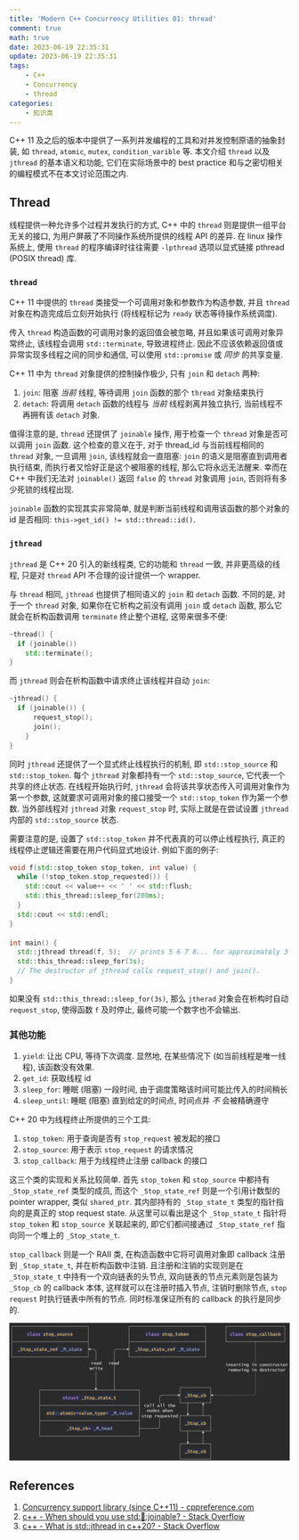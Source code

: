 ```yaml
---
title: 'Modern C++ Concurrency Utilities 01: thread'
comment: true
math: true
date: 2023-06-19 22:35:31
update: 2023-06-19 22:35:31
tags:
    - C++
    - Concurrency
    - thread
categories:
    - 知识类
---
```


C++ 11 及之后的版本中提供了一系列并发编程的工具和对并发控制原语的抽象封装, 如 `thread`, `atomic`, `mutex`, `condition_varible` 等. 本文介绍 `thread` 以及 `jthread` 的基本语义和功能, 它们在实际场景中的 best practice 和与之密切相关的编程模式不在本文讨论范围之内.

<!--more-->

## Thread

线程提供一种允许多个过程并发执行的方式, C++ 中的 `thread` 则是提供一组平台无关的接口, 为用户屏蔽了不同操作系统所提供的线程 API 的差异. 在 linux 操作系统上, 使用 `thread` 的程序编译时往往需要 `-lpthread` 选项以显式链接 pthread (POSIX thread) 库.

### `thread`

C++ 11 中提供的 `thread` 类接受一个可调用对象和参数作为构造参数, 并且 `thread` 对象在构造完成后立刻开始执行 (将线程标记为 `ready` 状态等待操作系统调度). 

传入 `thread` 构造函数的可调用对象的返回值会被忽略, 并且如果该可调用对象异常终止, 该线程会调用 `std::terminate`, 导致进程终止. 因此不应该依赖返回值或异常实现多线程之间的同步和通信, 可以使用 `std::promise` 或 _同步_ 的共享变量.

C++ 11 中为 `thread` 对象提供的控制操作极少, 只有 `join` 和 `detach` 两种:
1. `join`: 阻塞 _当前_ 线程, 等待调用 `join` 函数的那个 `thread` 对象结束执行
2. `detach`: 将调用 `detach` 函数的线程与 _当前_ 线程剥离并独立执行, 当前线程不再拥有该 `detach` 对象.

值得注意的是, `thread` 还提供了 `joinable` 操作, 用于检查一个 `thread` 对象是否可以调用 `join` 函数. 这个检查的意义在于, 对于 thread_id 与当前线程相同的 `thread` 对象, 一旦调用 `join`, 该线程就会一直阻塞: `join` 的语义是阻塞直到调用者执行结束, 而执行者又恰好正是这个被阻塞的线程, 那么它将永远无法醒来. 幸而在 C++ 中我们无法对 `joinable()` 返回 `false` 的 `thread` 对象调用 `join`, 否则将有多少死锁的线程出现.

`joinable` 函数的实现其实非常简单, 就是判断当前线程和调用该函数的那个对象的 id 是否相同: `this->get_id() != std::thread::id()`.

### `jthread`

`jthread` 是 C++ 20 引入的新线程类, 它的功能和 `thread` 一致, 并非更高级的线程, 只是对 `thread` API 不合理的设计提供一个 wrapper.

与 `thread` 相同, `jthread` 也提供了相同语义的 `join` 和 `detach` 函数. 不同的是, 对于一个 `thread` 对象, 如果你在它析构之前没有调用 `join` 或 `detach` 函数, 那么它就会在析构函数调用 `terminate` 终止整个进程, 这带来很多不便:

```cpp
~thread() {
  if (joinable())
    std::terminate();
}
```

而 `jthread` 则会在析构函数中请求终止该线程并自动 `join`:

```cpp
~jthread() {
  if (joinable()) {
      request_stop();
      join();
    }
}
```

同时 `jthread` 还提供了一个显式终止线程执行的机制, 即 `std::stop_source` 和 `std::stop_token`. 每个 `jthread` 对象都持有一个 `std::stop_source`, 它代表一个共享的终止状态. 在线程开始执行时, `jthread` 会将该共享状态传入可调用对象作为第一个参数, 这就要求可调用对象的接口接受一个 `std::stop_token` 作为第一个参数. 当外部线程对 `jthread` 对象 `request_stop` 时, 实际上就是在尝试设置 `jthread` 内部的 `std::stop_source` 状态.

需要注意的是, 设置了 `std::stop_token` 并不代表真的可以停止线程执行, 真正的线程停止逻辑还需要在用户代码显式地设计. 例如下面的例子:

```cpp
void f(std::stop_token stop_token, int value) {
  while (!stop_token.stop_requested()) {
    std::cout << value++ << ' ' << std::flush;
    std::this_thread::sleep_for(200ms);
  }
  std::cout << std::endl;
}

int main() {
  std::jthread thread(f, 5);  // prints 5 6 7 8... for approximately 3 seconds
  std::this_thread::sleep_for(3s);
  // The destructor of jthread calls request_stop() and join().
}
```

如果没有 `std::this_thread::sleep_for(3s)`, 那么 `jtherad` 对象会在析构时自动 `request_stop`, 使得函数 `f` 及时停止, 最终可能一个数字也不会输出.

### 其他功能

1. `yield`: 让出 CPU, 等待下次调度. 显然地, 在某些情况下 (如当前线程是唯一线程), 该函数没有效果.
2. `get_id`: 获取线程 id
3. `sleep_for`: 睡眠 (阻塞) 一段时间, 由于调度策略该时间可能比传入的时间稍长
4. `sleep_until`: 睡眠 (阻塞) 直到给定的时间点, 时间点并 _不_ 会被精确遵守

C++ 20 中为线程终止所提供的三个工具:
1. `stop_token`: 用于查询是否有 `stop_request` 被发起的接口
2. `stop_source`: 用于表示 `stop_request` 的请求情况
3. `stop_callback`: 用于为线程终止注册 callback 的接口

这三个类的实现和关系比较简单. 首先 `stop_token` 和 `stop_source` 中都持有 `_Stop_state_ref` 类型的成员, 而这个 `_Stop_state_ref` 则是一个引用计数型的 pointer wrapper, 类似 `shared_ptr`. 其内部持有的 `_Stop_state_t` 类型的指针指向的是真正的 stop request state. 从这里可以看出是这个 `_Stop_state_t` 指针将 `stop_token` 和 `stop_source` 关联起来的, 即它们都间接通过 `_Stop_state_ref` 指向同一个堆上的 `_Stop_state_t`.

`stop_callback` 则是一个 RAII 类, 在构造函数中它将可调用对象即 callback 注册到 `_Stop_state_t`, 并在析构函数中注销. 且注册和注销的实现则是在 `_Stop_state_t` 中持有一个双向链表的头节点, 双向链表的节点元素则是包装为 `_Stop_cb` 的 callback 本体, 这样就可以在注册时插入节点, 注销时删除节点, `stop request` 时执行链表中所有的节点. 同时标准保证所有的 callback 的执行是同步的.

![](Modern-C-Concurrency-Utilities-01-thread/stop_token.png)

## References

1. [Concurrency support library (since C++11) - cppreference.com](https://en.cppreference.com/w/cpp/thread)
2. [c++ - When should you use std::thread::joinable? - Stack Overflow](https://stackoverflow.com/questions/42924503/when-should-you-use-stdthreadjoinable)
3. [c++ - What is std::jthread in c++20? - Stack Overflow](https://stackoverflow.com/questions/62325679/what-is-stdjthread-in-c20)
